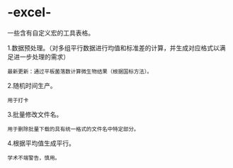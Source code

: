 # -excel-
一些含有自定义宏的工具表格。

1.数据预处理。（对多组平行数据进行均值和标准差的计算，并生成对应格式以满足进一步处理的需求）

    最新更新：通过平板菌落数计算微生物结果（根据国标方法）。

2.随机时间生产。

    用于打卡

3.批量修改文件名。

    用于删除批量下载的具有统一格式的文件名中特定部分。

4.根据平均值生成平行。

    学术不端警告，慎用。



